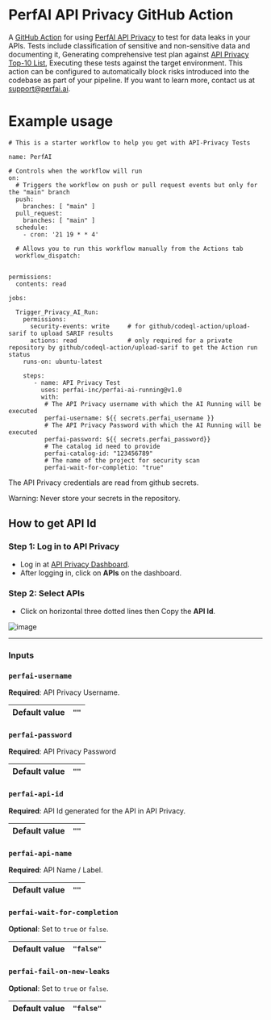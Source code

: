 # PerfAI API Privacy GitHub Action

A [GitHub Action](https://github.com/features/actions) for using [PerfAI API Privacy](https://app.apiprivacy.com/) to test for data leaks in your APIs. Tests include classification of sensitive and non-sensitive data and documenting it, Generating comprehensive test plan against [API Privacy Top-10 List](https://docsend.com/view/96jygz72tsfpq4kv), Executing these tests against the target environment. This action can be configured to automatically block risks introduced into the codebase as part of your pipeline.
If you want to learn more, contact us at <support@perfai.ai>.

# Example usage
```
# This is a starter workflow to help you get with API-Privacy Tests

name: PerfAI

# Controls when the workflow will run
on:
  # Triggers the workflow on push or pull request events but only for the "main" branch
  push:
    branches: [ "main" ]
  pull_request:
    branches: [ "main" ]
  schedule:
    - cron: '21 19 * * 4'

  # Allows you to run this workflow manually from the Actions tab
  workflow_dispatch:


permissions:
  contents: read

jobs:

  Trigger_Privacy_AI_Run:
    permissions:
      security-events: write     # for github/codeql-action/upload-sarif to upload SARIF results
      actions: read              # only required for a private repository by github/codeql-action/upload-sarif to get the Action run status 
    runs-on: ubuntu-latest

    steps:
       - name: API Privacy Test
         uses: perfai-inc/perfai-ai-running@v1.0
         with:
          # The API Privacy username with which the AI Running will be executed
          perfai-username: ${{ secrets.perfai_username }}
          # The API Privacy Password with which the AI Running will be executed
          perfai-password: ${{ secrets.perfai_password}}
          # The catalog id need to provide 
          perfai-catalog-id: "123456789"
          # The name of the project for security scan
          perfai-wait-for-completio: "true"
  ```         
The API Privacy credentials are read from github secrets.

Warning: Never store your secrets in the repository.


## How to get API Id

### Step 1: Log in to API Privacy
- Log in at [API Privacy Dashboard](https://app.apiprivacy.com).
- After logging in, click on **APIs** on the dashboard.

### Step 2: Select APIs
- Click on horizontal three dotted lines then Copy the **API Id**.
  
 ![image](https://github.com/user-attachments/assets/41552daf-8135-4861-8d40-820aa6780062)

----------------------------------------------------------------------------------------------------------------------------
### Inputs

### `perfai-username`
**Required**: API Privacy Username.

| **Default value**   | `""` |
|----------------|-------|

### `perfai-password`
**Required**: API Privacy Password

| **Default value**   | `""` |
|----------------|-------|

### `perfai-api-id`
**Required**: API Id generated for the API in API Privacy.

| **Default value**   | `""` |
|----------------|-------|

### `perfai-api-name`
**Required**: API Name / Label.

| **Default value**   | `""` |
|----------------|-------|

### `perfai-wait-for-completion`
**Optional**: Set to `true` or `false`.

| **Default value**   | `"false"` |
|----------------|-------|

### `perfai-fail-on-new-leaks`
**Optional**: Set to `true` or `false`.

| **Default value**   | `"false"` |
|----------------|-------|
